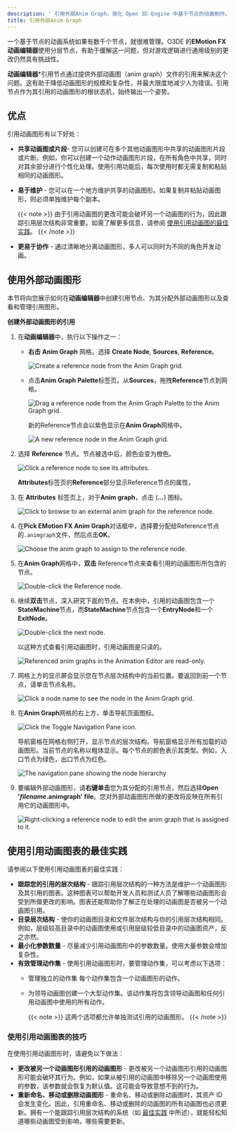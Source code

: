 ```yaml
---
description: ' 引用外部Anim Graph，简化 Open 3D Engine 中基于节点的动画制作。 '
title: 引用外部Anim Graph
---
```


一个基于节点的动画系统如果有数千个节点，就很难管理。O3DE 的**EMotion FX 动画编辑器**使用分层节点，有助于缓解这一问题，但对游戏逻辑进行通用级别的更改仍然具有挑战性。

**动画编辑器***引用节点通过提供外部动画图（anim graph）文件的引用来解决这个问题。这有助于降低动画图形的规模和复杂性，并最大限度地减少人为错误。引用节点作为其引用的动画图形的根状态机，始终输出一个姿势。

## 优点

引用动画图形有以下好处：
+ **共享动画图或片段**- 您可以创建可在多个其他动画图形中共享的动画图形片段或片断。例如，你可以创建一个动作动画图形片段，在所有角色中共享，同时对其余部分进行个性化处理。使用引用功能后，每次使用时都无需复制和粘贴相同的动画图形。
+ **易于维护** - 您可以在一个地方维护共享的动画图形。如果复制并粘贴动画图形，则必须单独维护每个副本。

    {{< note >}}
  由于引用动画图的更改可能会破坏另一个动画图的行为，因此跟踪引用层次结构非常重要。如需了解更多信息，请参阅 [使用引用动画图的最佳实践](#character-animation-editor-anim-graph-reference-best-practices)。
{{< /note >}}

+ **更易于协作** - 通过清晰地分离动画图形，多人可以同时为不同的角色开发动画。

## 使用外部动画图形

本节将向您展示如何在**动画编辑器**中创建引用节点、为其分配外部动画图形以及查看和管理引用图形。

**创建外部动画图形的引用**

1. 在**动画编辑器**中，执行以下操作之一：

    + **右击** **Anim Graph** 网格，选择 **Create Node**, **Sources**, **Reference**。

        ![Create a reference node from the Anim Graph grid.](/images/user-guide/actor-animation/char-animation-editor-anim-graph-ref-1.png)

    + 点击**Anim Graph Palette**标签页。从**Sources**，拖拽**Reference**节点到网格。

        ![Drag a reference node from the Anim Graph Palette to the Anim Graph grid.](/images/user-guide/actor-animation/char-animation-editor-anim-graph-ref-2.png)

        新的Reference节点会以紫色显示在**Anim Graph**网格中。

        ![A new reference node in the Anim Graph grid.](/images/user-guide/actor-animation/char-animation-editor-anim-graph-ref-3.png)

1. 选择 **Reference** 节点。节点被选中后，颜色会变为橙色。

    ![Click a reference node to see its attributes.](/images/user-guide/actor-animation/char-animation-editor-anim-graph-ref-4.png)

    **Attributes**标签页的**Reference**部分显示Reference节点的属性，

1. 在 **Attributes** 标签页上，对于**Anim graph**，点击 (**...**) 图标。

    ![Click to browse to an external anim graph for the reference node.](/images/user-guide/actor-animation/char-animation-editor-anim-graph-ref-5.png)

1. 在**Pick EMotion FX Anim Graph**对话框中，选择要分配给Reference节点的`.animgraph`文件，然后点击**OK**。

    ![Choose the anim graph to assign to the reference node.](/images/user-guide/actor-animation/char-animation-editor-anim-graph-ref-6.png)

1. 在**Anim Graph**网格中，**双击** Reference节点来查看引用的动画图形所包含的节点。

    ![Double-click the Reference node.](/images/user-guide/actor-animation/char-animation-editor-anim-graph-ref-7.png)

1. 继续**双击**节点，深入研究下面的节点。在本例中，引用的动画图包含一个**StateMachine**节点，而**StateMachine**节点包含一个**EntryNode**和一个**ExitNode**。 

    ![Double-click the next node.](/images/user-guide/actor-animation/char-animation-editor-anim-graph-ref-8.png)

   以这种方式查看引用动画图时，引用动画图是只读的。

    ![Referenced anim graphs in the Animation Editor are read-only.](/images/user-guide/actor-animation/char-animation-editor-anim-graph-ref-9.png)

1. 网格上方的显示屏会显示您在节点层次结构中的当前位置。要返回到前一个节点，请单击节点名称。

    ![Click a node name to see the node in the Anim Graph grid.](/images/user-guide/actor-animation/char-animation-editor-anim-graph-ref-10.png)

1. 在**Anim Graph**网格的右上方，单击导航页面图标。

    ![Click the Toggle Navigation Pane icon.](/images/user-guide/actor-animation/char-animation-editor-anim-graph-ref-11.png)

   导航窗格在网格右侧打开，显示节点的层次结构。导航窗格显示所有加载的动画图形。当前节点的名称以粗体显示。每个节点的颜色表示其类型。例如，入口节点为绿色，出口节点为红色。

    ![The navigation pane showing the node hierarchy](/images/user-guide/actor-animation/char-animation-editor-anim-graph-ref-12.png)

1. 要编辑外部动画图形，请**右键单击**您为其分配的引用节点，然后选择**Open '***filename***.animgraph' file**。您对外部动画图形所做的更改将反映在所有引用它的动画图形中。

    ![Right-clicking a reference node to edit the anim graph that is assigned to it.](/images/user-guide/actor-animation/char-animation-editor-anim-graph-ref-13.png)

## 使用引用动画图表的最佳实践

请参阅以下使用引用动画图表的最佳实践：
+ **跟踪您的引用的层次结构** - 跟踪引用层次结构的一种方法是维护一个动画图形及其引用的图表。这种图表可以帮助开发人员和测试人员了解哪些动画图形会受到所做更改的影响。图表还能帮助你了解正在处理的动画图是否被另一个动画图引用。
+ **目录层次结构** - 使你的动画图目录和文件层次结构与你的引用层次结构相同。例如，层级较高目录中的动画图使用或引用层级较低目录中的动画图资产，反之亦然。
+ **最小化参数数量** - 尽量减少引用动画图形中的参数数量。使用大量参数会增加复杂性。
+ **有效管理动作集** - 使用引用动画图形时，要管理动作集，可以考虑以下选项：
  + 管理独立的动作集 每个动作集包含一个动画图形的动作。
  + 为领导动画图创建一个大型动作集。该动作集将包含领导动画图和任何引用动画图中使用的所有动作。
  
    {{< note >}}
    这两个选项都允许单独测试引用的动画图形。
{{< /note >}}

### 使用引用动画图表的技巧

在使用引用动画图形时，请避免以下做法：
+ **更改被另一个动画图形引用的动画图形** - 更改被另一个动画图形引用的动画图形可能会破坏其行为。例如，如果从被引用的动画图中移除另一个动画图使用的参数，该参数就会恢复为默认值。这可能会导致意想不到的行为。
+ **重新命名、移动或删除动画图形** - 重命名、移动或删除动画图时，其资产 ID 会发生变化。因此，引用重命名、移动或删除的动画图的所有动画图也必须更新。拥有一个能跟踪引用层次结构的系统（如 [最佳实践](#character-animation-editor-anim-graph-reference-best-practices) 中所述），就能轻松知道哪些动画图受到影响，哪些需要更新。
